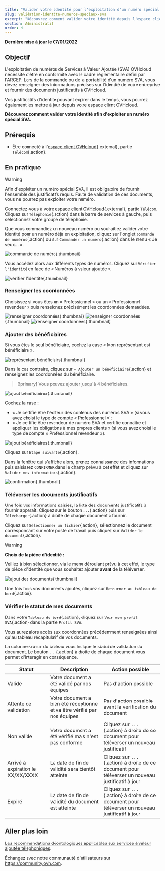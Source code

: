 ```yaml
---
title: "Valider votre identité pour l'exploitation d'un numéro spécial SVA"
slug: validation-identite-numeros-speciaux-sva
excerpt: "Découvrez comment valider votre identité depuis l'espace client OVHcloud afin d'exploiter un numéro spécial SVA"
section: Administratif
order: 4
---
```


**Dernière mise à jour le 07/01/2022**

## Objectif

L'exploitation de numéros de Services à Valeur Ajoutée (SVA) OVHcloud nécessite d'être en conformité avec le cadre réglementaire défini par l'ARCEP.
Lors de la commande ou de la portabilité d'un numéro SVA, vous devez renseigner des informations précises sur l'identité de votre entreprise et fournir des documents justificatifs à OVHcloud.

Vos justificatifs d'identité pouvant expirer dans le temps, vous pourrez également les mettre à jour depuis votre espace client OVHcloud.

**Découvrez comment valider votre identité afin d'exploiter un numéro spécial SVA.**

## Prérequis

- Être connecté à l'[espace client OVHcloud](https://www.ovh.com/auth/?action=gotomanager&from=https://www.ovh.com/fr/&ovhSubsidiary=fr){.external}, partie `Télécom`{.action}.

## En pratique

> [!warning]
> Afin d'exploiter un numéro spécial SVA, il est obligatoire de fournir l'ensemble des justificatifs requis. Faute de validation de ces documents, vous ne pourrez pas exploiter votre numéro.
>

Connectez-vous à votre [espace client OVHcloud](https://www.ovh.com/auth/?action=gotomanager&from=https://www.ovh.com/fr/&ovhSubsidiary=fr){.external}, partie `Télécom`. Cliquez sur `Téléphonie`{.action} dans la barre de services à gauche, puis sélectionnez votre groupe de téléphonie.

Que vous commandiez un nouveau numéro ou souhaitiez valider votre identité pour un numéro déjà en exploitation, cliquez  sur l'onglet `Commande de numéros`{.action} ou sur `Commander un numéro`{.action} dans le menu « Je veux... ».

![commande de numéro](images/sva-commande.png){.thumbnail}

Vous accédez alors aux différents types de numéros. Cliquez sur `Vérifier l'identité` en face de « Numéros à valeur ajoutée ».

![vérifier l'identité](images/sva-identite.png){.thumbnail}

### Renseigner les coordonnées

Choisissez si vous êtes un « Professionnel » ou un « Professionnel revendeur » puis renseignez précisément les coordonnées demandées.

![renseigner coordonnées](images/sva-coordonnees01.png){.thumbnail}
![renseigner coordonnées](images/sva-coordonnees02.png){.thumbnail}
![renseigner coordonnées](images/sva-coordonnees03.png){.thumbnail}

### Ajouter des bénéficiaires

Si vous êtes le seul bénéficiaire, cochez la case « Mon représentant est bénéficiaire ». 

![représentant bénéficiairs](images/beneficiaire.png){.thumbnail}

Dans le cas contraire, cliquez sur `+ Ajouter un bénéficiaire`{.action} et renseignez les coordonnées du bénéficiaire.

> [!primary]
> Vous pouvez ajouter jusqu'à 4 bénéficiaires.

![ajout bénéficiaires](images/sva-beneficiaire1.png){.thumbnail}

Cochez la case :

- « Je certifie être l'éditeur des contenus des numéros SVA » (si vous avez choisi le type de compte « Professionnel »);
- « Je certifie être revendeur de numéro SVA et certifie connaître et appliquer les obligations à mes propres clients »  (si vous avez choisi le type de compte « Professionnel revendeur »).

![ajout bénéficiaires](images/sva-beneficiaire2.png){.thumbnail}

Cliquez sur `Etape suivante`{.action}.

Dans la fenêtre qui s'affiche alors, prenez connaissance des informations puis saisissez `CONFIRMER` dans le champ prévu à cet effet et cliquez sur `Valider mes informations`{.action}.

![confirmation](images/sva-confirmer.png){.thumbnail}

### Téléverser les documents justificatifs

Une fois vos informations saisies, la liste des documents justificatifs à fournir apparaît. Cliquez sur le bouton `...`{.action} puis sur `Télécharger`{.action} à droite de chaque document à fournir. 

Cliquez sur `Sélectionner un fichier`{.action}, sélectionnez le document correspondant sur votre poste de travail puis cliquez sur `Valider le document`{.action}.

> [!warning]
> **Choix de la pièce d'identité :**
>
> Veillez à bien sélectionner, via le menu déroulant prévu à cet effet, le type de pièce d'identité que vous souhaitez ajouter **avant** de la téléverser.
>

![ajout des documents](images/sva-documents.png){.thumbnail}

Une fois tous vos documents ajoutés, cliquez sur `Retourner au tableau de bord`{.action}.

### Vérifier le statut de mes documents

Dans votre `Tableau de bord`{.action}, cliquez sur `Voir mon profil SVA`{.action} dans la partie `Profil SVA`.

Vous aurez alors accès aux coordonnées précédemment renseignées ainsi qu'au tableau récapitulatif de vos documents.

La colonne `Statut` du tableau vous indique le statut de validation du document. Le bouton `...`{.action} à droite de chaque document vous permet d'interagir en conséquence.

|Statut|Description|Action possible|
|---|---|---|
|Valide|Votre document a été validé par nos équipes|Pas d'action possible|
|Attente de validation|Votre document a bien été réceptionne et va être vérifié par nos équipes|Pas d'action possible avant la vérification du document|
|Non valide|Votre document a été vérifié mais n'est pas conforme|Cliquez sur `...`{.action} à droite de ce document pour téléverser un nouveau justificatif|
|Arrivé à expiration le XX/XX/XXXX|La date de fin de validité sera bientôt atteinte|Cliquez sur `...`{.action} à droite de ce document pour téléverser un nouveau justificatif à jour|
|Expiré|La date de fin de validité du document est atteinte|Cliquez sur `...`{.action} à droite de ce document pour téléverser un nouveau justificatif à jour|

## Aller plus loin

[Les recommandations déontologiques applicables aux services à valeur ajoutée téléphoniques](https://www.ovh.com/fr/support/documents_legaux/conditions%20particulieres%20deontologie%20numeros%20SVA%20Fr.pdf).

Échangez avec notre communauté d'utilisateurs sur <https://community.ovh.com>.
